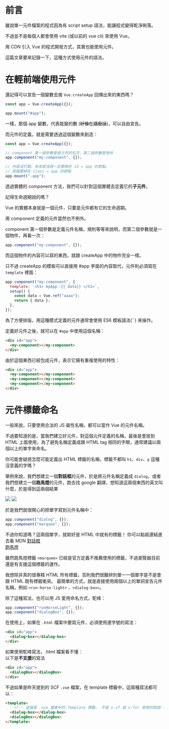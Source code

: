 # 前言

雖說單一元件檔案的程式因為有 script setup 語法，能讓程式變得乾淨俐落。

不過並不是每個人都會使用 vite (或以前的 vue cli) 來使用 Vue。

用 CDN 引入 Vue 的程式開發方式，其實也能使用元件。

這篇文章要來記錄一下，這種方式使用元件的語法。

# 在輕前端使用元件

還記得可以宣告一個變數去接 `Vue.createApp` 回傳出來的東西嗎？

```js
const app = Vue.createApp({});

app.mount("#app");
```

一樣，那個 app 變數，代表能變的數 (~~好像在講廢話~~)，可以自由宣告。

而元件的定義，就是需要透過這個變數來創造：

```js
const app = Vue.createApp({});

// component 第一個參數會是元件的名字，第二個參數是物件
app.component("my-component", {});

// 內容沒打錯，本來就沒說一定要綁在 id = app 的節點。
// 我偏要綁在 class = app 的節點
app.mount(".app");
```

透過實體的 component 方法，我們可以針對這個實體去定義它的**子元件**。

記得生命週期說的嗎？

Vue 的實體本身就是一個元件，只要是元件都有它的生命週期。

用 component 定義的元件當然也不例外。

component 第一個參數是定義元件名稱，規則等等來說明，而第二個參數就是一個物件，再看一次：

```js
app.component("my-component", {});
```

而這個物件的內容可以寫的東西，就跟 createApp 中的物件完全一樣。

只不過 createApp 的模板可以直接用 #app 李面的內容取代，元件則必須寫在`template` 裡面：

```js
app.component("my-component", {
  template: `<h1> myApp：{{ data}} </h1>`,
  setup() {
    const data = Vue.ref("aaaa");
    return { data };
  },
});
```

為了方便排版，用這種模式定義的元件通常會使用 ES6 模板語法(``) 來操作。

定義好元件之後，就可以在 `#app` 中使用這個名稱：

```html
<div id="app">
  <my-component></my-component>
</div>
```

由於這個東西已經包成元件，表示它擁有重複使用的特性：

```html
<div id="app">
  <my-component></my-component>
  <my-component></my-component>
  <my-component></my-component>
</div>
```

# 元件標籤命名

一般來說，只要使用合法的 JS 屬性名稱，都可以當作 Vue 的元件名稱。

不過要知道的是，當我們建立好元件，對這個元件定義的名稱，最後是會放到 HTML 上面使用，為了避免名稱定義成跟 HTML tag 相同的字眼，通常建議以兩個以上的單字來命名。

你可能會疑惑怎麼可能定義出 HTML 標籤的名稱，標籤不都叫 `h1`、`div`、`p` 這種沒意義的字嗎？

舉例來說，我們想建立一個**對話框**的元件，於是將元件名稱定義成 `dialog`，或者我們想建立一個**跑馬燈**的元件，跑去找 google 翻譯，想知道這兩個東西的英文叫什麼，於是得到這兩個結果

![](https://i.imgur.com/QjGKipd.png)
![](https://i.imgur.com/q4jjww9.png)

於是我們就很開心的把單字寫到元件名稱中：

```js
app.component("dialog", {});
app.component("marquee", {});
```

不過你知道嗎？這兩個單字，就剛好是 HTML 中就有的標籤！
你可以點超連結進去看 MDN
[對話框](https://developer.mozilla.org/zh-CN/docs/Web/HTML/Element/dialog)  
[跑馬燈](https://developer.mozilla.org/zh-CN/docs/Web/HTML/Element/marquee)

雖然跑馬燈標籤 `<marquee>` 已經是官方定義不推薦使用的標籤，不過瀏覽器目前還是有支援這個標籤的運作。

我想除非真的很專精 HTML 所有標籤，否則我們很難辨別單一一個單字是不是會跟 HTML 既有標籤衝突。
最簡單的方式，就是直接使用兩個以上的單詞宣告元件名稱，例如 `<run-horse-light>` 、`<dialog-box>`。

除了這種寫法，也可以用 JS 愛用命名方式，駝峰：

```js
app.component("runHorseLight", {});
app.component("dialogBox", {});
```

在使用上，如果在 `.html` 檔案中要寫元件，必須使用連字號的寫法：

```html
<div id="app">
  <dialog-box></dialog-box>
</div>
```

如果使用駝峰寫法，.html 檔案看不懂：  
以下是**不支援**的寫法

```html
<div id="app">
  <dialogBox></dialogBox>
</div>
```


不過如果是昨天提到的 SCF  `.vue` 檔案，在 template 標籤中，這兩種寫法都可以：

```html
<template>
    <!-- 這個是 .vue 檔案中的 Template 標籤， 不是 v-if 或 v-for 使用的那個-->
  <dialog-box></dialog-box>
  <dialogBox></dialogBox>
</template>
```